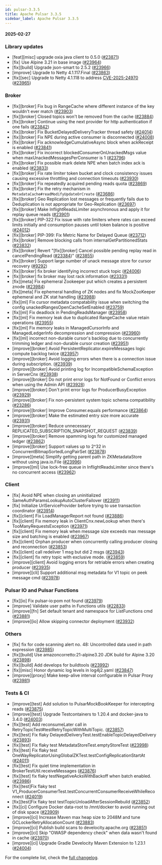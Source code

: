 ```yaml
---
id: pulsar-3.3.5
title: Apache Pulsar 3.3.5
sidebar_label: Apache Pulsar 3.3.5
---
```


#### 2025-02-27

### Library updates

- [feat][misc] upgrade oxia java client to 0.5.0 ([#23871](https://github.com/apache/pulsar/pull/23871))
- [fix] Use Alpine 3.21 in base image ([#23964](https://github.com/apache/pulsar/pull/23964))
- [fix][build] Upgrade json-smart to 2.5.2 ([#23966](https://github.com/apache/pulsar/pull/23966))
- [improve] Upgrade to Netty 4.1.117.Final ([#23863](https://github.com/apache/pulsar/pull/23863))
- [fix][sec] Upgrade to Netty 4.1.118 to address [CVE-2025-24970](https://github.com/netty/netty/security/advisories/GHSA-4g8c-wm8x-jfhw) ([#23965](https://github.com/apache/pulsar/pull/23965))

### Broker

- [fix][broker] Fix bug in RangeCache where different instance of the key wouldn't ever match ([#23903](https://github.com/apache/pulsar/pull/23903))
- [fix][broker] Closed topics won't be removed from the cache ([#23884](https://github.com/apache/pulsar/pull/23884))
- [fix][broker] Continue using the next provider for http authentication if one fails ([#23842](https://github.com/apache/pulsar/pull/23842))
- [fix][broker] Fix BucketDelayedDeliveryTracker thread safety ([#24014](https://github.com/apache/pulsar/pull/24014))
- [fix][broker] Fix NPE during active consumer is disconnected ([#24008](https://github.com/apache/pulsar/pull/24008))
- [fix][broker] Fix acknowledgeCumulativeAsync block when ackReceipt is enabled ([#23841](https://github.com/apache/pulsar/pull/23841))
- [fix][broker] Fix incorrect blockedConsumerOnUnackedMsgs value when maxUnackedMessagesPerConsumer is 1 ([#23796](https://github.com/apache/pulsar/pull/23796))
- [fix][broker] Fix possible mark delete NPE when batch index ack is enabled ([#23833](https://github.com/apache/pulsar/pull/23833))
- [fix][broker] Fix rate limiter token bucket and clock consistency issues causing excessive throttling and connection timeouts ([#23930](https://github.com/apache/pulsar/pull/23930))
- [fix][broker] Fix repeatedly acquired pending reads quota ([#23869](https://github.com/apache/pulsar/pull/23869))
- [fix][broker] Fix the retry mechanism in `MetadataCache#readModifyUpdateOrCreate` ([#23686](https://github.com/apache/pulsar/pull/23686))
- [fix][broker] Geo Replication lost messages or frequently fails due to Deduplication is not appropriate for Geo-Replication ([#23697](https://github.com/apache/pulsar/pull/23697))
- [fix][broker] Make InflightReadsLimiter asynchronous and apply it for replay queue reads ([#23901](https://github.com/apache/pulsar/pull/23901))
- [fix][broker] PIP-322 Fix issue with rate limiters where rates can exceed limits initially and consumption pauses until token balance is positive ([#24012](https://github.com/apache/pulsar/pull/24012))
- [fix][broker] PIP-399: Fix Metric Name for Delayed Queue ([#23712](https://github.com/apache/pulsar/pull/23712))
- [fix][broker] Remove blocking calls from internalGetPartitionedStats ([#23832](https://github.com/apache/pulsar/pull/23832))
- [fix][broker] Revert "[fix][broker] Cancel possible pending replay read in cancelPendingRead ([#23384](https://github.com/apache/pulsar/pull/23384))" ([#23855](https://github.com/apache/pulsar/pull/23855))
- [fix][broker] Support large number of unack message store for cursor recovery ([#9292](https://github.com/apache/pulsar/pull/9292))
- [fix][broker] fix broker identifying incorrect stuck topic ([#24006](https://github.com/apache/pulsar/pull/24006))
- [fix][broker] fix broker may lost rack information ([#23331](https://github.com/apache/pulsar/pull/23331))
- [fix][meta] Fix ephemeral Zookeeper put which creates a persistent znode ([#23984](https://github.com/apache/pulsar/pull/23984))
- [fix][meta] Fix ephemeral handling of ZK nodes and fix MockZooKeeper ephemeral and ZK stat handling ([#23988](https://github.com/apache/pulsar/pull/23988))
- [fix][ml] Fix cursor metadata compatability issue when switching the config unackedRangesOpenCacheSetEnabled ([#23759](https://github.com/apache/pulsar/pull/23759))
- [fix][ml] Fix deadlock in PendingReadsManager ([#23958](https://github.com/apache/pulsar/pull/23958))
- [fix][ml] Fix memory leak due to duplicated RangeCache value retain operations  ([#23955](https://github.com/apache/pulsar/pull/23955))
- [fix][ml] Fix memory leaks in ManagedCursorInfo and ManagedLedgerInfo decompression and compression ([#23960](https://github.com/apache/pulsar/pull/23960))
- [fix][ml] incorrect non-durable cursor's backlog due to concurrently trimming ledger and non-durable cursor creation ([#23951](https://github.com/apache/pulsar/pull/23951))
- [improve][broker] Avoid PersistentReplicator.expireMessages logic compute backlog twice ([#23957](https://github.com/apache/pulsar/pull/23957))
- [improve][broker] Avoid logging errors when there is a connection issue during subscription. ([#23939](https://github.com/apache/pulsar/pull/23939))
- [improve][broker] Avoid printing log for IncompatibleSchemaException in ServerCnx ([#23938](https://github.com/apache/pulsar/pull/23938))
- [improve][broker] Do not print error logs for NotFound or Conflict errors when using the Admin API ([#23928](https://github.com/apache/pulsar/pull/23928))
- [improve][broker] Don't print error logs for ProducerBusyException ([#23929](https://github.com/apache/pulsar/pull/23929))
- [improve][broker] Fix non-persistent system topic schema compatibility ([#23286](https://github.com/apache/pulsar/pull/23286))
- [improve][broker] Improve Consumer.equals performance ([#23864](https://github.com/apache/pulsar/pull/23864))
- [improve][broker] Make the estimated entry size more accurate ([#23931](https://github.com/apache/pulsar/pull/23931))
- [improve][broker] Reduce unnecessary REPLICATED_SUBSCRIPTION_SNAPSHOT_REQUEST ([#23839](https://github.com/apache/pulsar/pull/23839))
- [improve][broker] Remove spamming logs for customized managed ledger ([#23862](https://github.com/apache/pulsar/pull/23862))
- [improve][broker] Support values up to 2^32 in ConcurrentBitmapSortedLongPairSet ([#23878](https://github.com/apache/pulsar/pull/23878))
- [improve][meta] Simplify getting parent path in ZKMetadataStore without using java.io.File ([#23996](https://github.com/apache/pulsar/pull/23996))
- [improve][ml] Use lock-free queue in InflightReadsLimiter since there's no concurrent access  ([#23962](https://github.com/apache/pulsar/pull/23962))

### Client

- [fix] Avoid NPE when closing an uninitialized SameAuthParamsLookupAutoClusterFailover ([#23911](https://github.com/apache/pulsar/pull/23911))
- [fix] Initialize UrlServiceProvider before trying to use transaction coordinator ([#23914](https://github.com/apache/pulsar/pull/23914))
- [fix][client] Fix LoadManagerReport not found ([#23886](https://github.com/apache/pulsar/pull/23886))
- [fix][client] Fix memory leak in ClientCnx.newLookup when there's TooManyRequestsException ([#23971](https://github.com/apache/pulsar/pull/23971))
- [fix][client] Fix memory leak when message size exceeds max message size and batching is enabled ([#23967](https://github.com/apache/pulsar/pull/23967))
- [fix][client] Orphan producer when concurrently calling producer closing and reconnection ([#23853](https://github.com/apache/pulsar/pull/23853))
- [fix][client] call redeliver 1 msg but did 2 msgs ([#23943](https://github.com/apache/pulsar/pull/23943))
- [fix][client] fix retry topic with exclusive mode. ([#23859](https://github.com/apache/pulsar/pull/23859))
- [improve][client] Avoid logging errors for retriable errors when creating producer ([#23935](https://github.com/apache/pulsar/pull/23935))
- [improve][cli] Support additional msg metadata for V1 topic on peek message cmd ([#23978](https://github.com/apache/pulsar/pull/23978))

### Pulsar IO and Pulsar Functions

- [fix][io] Fix pulsar-io:pom not found ([#23979](https://github.com/apache/pulsar/pull/23979))
- [improve] Validate user paths in Functions utils ([#22833](https://github.com/apache/pulsar/pull/22833))
- [improve][fn] Set default tenant and namespace for ListFunctions cmd ([#23881](https://github.com/apache/pulsar/pull/23881))
- [improve][io] Allow skipping connector deployment ([#23932](https://github.com/apache/pulsar/pull/23932))

### Others

- [fix] fix for code scanning alert no. 48: Uncontrolled data used in path expression ([#23985](https://github.com/apache/pulsar/pull/23985))
- [fix][build] Use amazoncorretto:21-alpine3.20 JDK build for Alpine 3.20 ([#23898](https://github.com/apache/pulsar/pull/23898))
- [fix][build] Add develops for buildtools ([#23992](https://github.com/apache/pulsar/pull/23992))
- [fix][misc] Honor dynamic log levels in log4j2.yaml ([#23847](https://github.com/apache/pulsar/pull/23847))
- [improve][proxy] Make keep-alive interval configurable in Pulsar Proxy ([#23981](https://github.com/apache/pulsar/pull/23981))

### Tests & CI

- [improve][test] Add solution to PulsarMockBookKeeper for intercepting reads ([#23875](https://github.com/apache/pulsar/pull/23875))
- [improve][test] Upgrade Testcontainers to 1.20.4 and docker-java to 3.4.0 ([#24003](https://github.com/apache/pulsar/pull/24003))
- [fix][test] Add reconsumeLater call in RetryTopicTest#testRetryTopicWithMultiTopic. ([#23857](https://github.com/apache/pulsar/pull/23857))
- [fix][test] Fix flaky DelayedDeliveryTest.testEnableTopicDelayedDelivery ([#23893](https://github.com/apache/pulsar/pull/23893))
- [fix][test] Fix flaky test MetadataStoreTest.emptyStoreTest ([#23998](https://github.com/apache/pulsar/pull/23998))
- [fix][test] Fix flaky test OneWayReplicatorUsingGlobalZKTest.testConfigReplicationStartAt ([#24011](https://github.com/apache/pulsar/pull/24011))
- [fix][test] Fix quiet time implementation in BrokerTestUtil.receiveMessages ([#23876](https://github.com/apache/pulsar/pull/23876))
- [fix][test] fix flaky testNegativeAcksWithBackoff when batch enabled. ([#23986](https://github.com/apache/pulsar/pull/23986))
- [fix][test]Fix flaky test V1_ProducerConsumerTest.testConcurrentConsumerReceiveWhileReconnect ([#24019](https://github.com/apache/pulsar/pull/24019))
- [fix][test]Fix flaky test testTopicUnloadAfterSessionRebuild ([#23852](https://github.com/apache/pulsar/pull/23852))
- [fix][ci] Configure Docker data-root to /mnt/docker to avoid running out of disk space ([#23909](https://github.com/apache/pulsar/pull/23909))
- [improve][ci] Increase Maven max heap size to 2048M and tune GCLockerRetryAllocationCount ([#23883](https://github.com/apache/pulsar/pull/23883))
- [improve][ci] Publish build scans to develocity.apache.org ([#23851](https://github.com/apache/pulsar/pull/23851))
- [improve][ci] Skip "OWASP dependency check" when data wasn't found in cache ([#23970](https://github.com/apache/pulsar/pull/23970))
- [improve][ci] Upgrade Gradle Develocity Maven Extension to 1.23.1 ([#24004](https://github.com/apache/pulsar/pull/24004))

For the complete list, check the [full changelog](https://github.com/apache/pulsar/compare/v3.3.4...v3.3.5).
